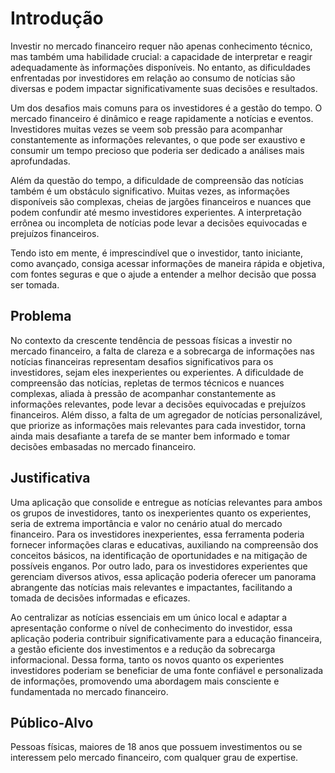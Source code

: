 # Introdução

Investir no mercado financeiro requer não apenas conhecimento técnico, mas também uma habilidade crucial: a capacidade de interpretar e reagir adequadamente às informações disponíveis. No entanto, as dificuldades enfrentadas por investidores em relação ao consumo de notícias são diversas e podem impactar significativamente suas decisões e resultados.

Um dos desafios mais comuns para os investidores é a gestão do tempo. O mercado financeiro é dinâmico e reage rapidamente a notícias e eventos. Investidores muitas vezes se veem sob pressão para acompanhar constantemente as informações relevantes, o que pode ser exaustivo e consumir um tempo precioso que poderia ser dedicado a análises mais aprofundadas.

Além da questão do tempo, a dificuldade de compreensão das notícias também é um obstáculo significativo. Muitas vezes, as informações disponíveis são complexas, cheias de jargões financeiros e nuances que podem confundir até mesmo investidores experientes. A interpretação errônea ou incompleta de notícias pode levar a decisões equivocadas e prejuízos financeiros.

Tendo isto em mente, é imprescindível que o investidor, tanto iniciante, como avançado, consiga acessar informações de maneira rápida e objetiva, com fontes seguras e que o ajude a entender a melhor decisão que possa ser tomada. 
 

## Problema

No contexto da crescente tendência de pessoas físicas a investir no mercado financeiro, a falta de clareza e a sobrecarga de informações nas notícias financeiras representam desafios significativos para os investidores, sejam eles inexperientes ou experientes. A dificuldade de compreensão das notícias, repletas de termos técnicos e nuances complexas, aliada à pressão de acompanhar constantemente as informações relevantes, pode levar a decisões equivocadas e prejuízos financeiros. Além disso, a falta de um agregador de notícias personalizável, que priorize as informações mais relevantes para cada investidor, torna ainda mais desafiante a tarefa de se manter bem informado e tomar decisões embasadas no mercado financeiro.




## Justificativa

Uma aplicação que consolide e entregue as notícias relevantes para ambos os grupos de investidores, tanto os inexperientes quanto os experientes, seria de extrema importância e valor no cenário atual do mercado financeiro. Para os investidores inexperientes, essa ferramenta poderia fornecer informações claras e educativas, auxiliando na compreensão dos conceitos básicos, na identificação de oportunidades e na mitigação de possíveis enganos. Por outro lado, para os investidores experientes que gerenciam diversos ativos, essa aplicação poderia oferecer um panorama abrangente das notícias mais relevantes e impactantes, facilitando a tomada de decisões informadas e eficazes.

Ao centralizar as notícias essenciais em um único local e adaptar a apresentação conforme o nível de conhecimento do investidor, essa aplicação poderia contribuir significativamente para a educação financeira, a gestão eficiente dos investimentos e a redução da sobrecarga informacional. Dessa forma, tanto os novos quanto os experientes investidores poderiam se beneficiar de uma fonte confiável e personalizada de informações, promovendo uma abordagem mais consciente e fundamentada no mercado financeiro.


## Público-Alvo
Pessoas físicas, maiores de 18 anos que possuem investimentos ou se interessem pelo mercado financeiro, com qualquer grau de expertise.
